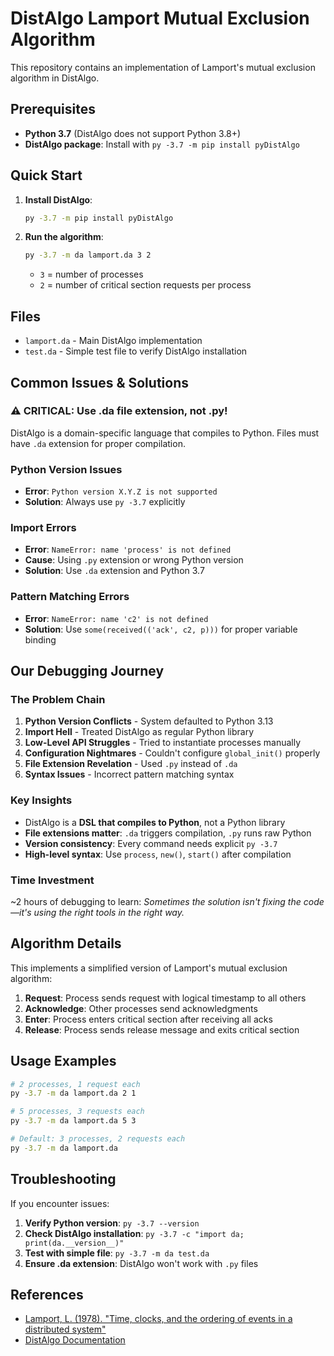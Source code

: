# DistAlgo Lamport Mutual Exclusion Algorithm

This repository contains an implementation of Lamport's mutual exclusion algorithm in DistAlgo.

## Prerequisites

- **Python 3.7** (DistAlgo does not support Python 3.8+)
- **DistAlgo package**: Install with `py -3.7 -m pip install pyDistAlgo`

## Quick Start

1. **Install DistAlgo**:
   ```bash
   py -3.7 -m pip install pyDistAlgo
   ```

2. **Run the algorithm**:
   ```bash
   py -3.7 -m da lamport.da 3 2
   ```
   - `3` = number of processes
   - `2` = number of critical section requests per process

## Files

- `lamport.da` - Main DistAlgo implementation
- `test.da` - Simple test file to verify DistAlgo installation

## Common Issues & Solutions

### ⚠️ **CRITICAL: Use .da file extension, not .py!**

DistAlgo is a domain-specific language that compiles to Python. Files must have `.da` extension for proper compilation.

### Python Version Issues
- **Error**: `Python version X.Y.Z is not supported`
- **Solution**: Always use `py -3.7` explicitly

### Import Errors
- **Error**: `NameError: name 'process' is not defined`
- **Cause**: Using `.py` extension or wrong Python version
- **Solution**: Use `.da` extension and Python 3.7

### Pattern Matching Errors
- **Error**: `NameError: name 'c2' is not defined`
- **Solution**: Use `some(received(('ack', c2, p)))` for proper variable binding

## Our Debugging Journey

### The Problem Chain
1. **Python Version Conflicts** - System defaulted to Python 3.13
2. **Import Hell** - Treated DistAlgo as regular Python library
3. **Low-Level API Struggles** - Tried to instantiate processes manually
4. **Configuration Nightmares** - Couldn't configure `global_init()` properly
5. **File Extension Revelation** - Used `.py` instead of `.da`
6. **Syntax Issues** - Incorrect pattern matching syntax

### Key Insights
- DistAlgo is a **DSL that compiles to Python**, not a Python library
- **File extensions matter**: `.da` triggers compilation, `.py` runs raw Python
- **Version consistency**: Every command needs explicit `py -3.7`
- **High-level syntax**: Use `process`, `new()`, `start()` after compilation

### Time Investment
~2 hours of debugging to learn: *Sometimes the solution isn't fixing the code—it's using the right tools in the right way.*

## Algorithm Details

This implements a simplified version of Lamport's mutual exclusion algorithm:

1. **Request**: Process sends request with logical timestamp to all others
2. **Acknowledge**: Other processes send acknowledgments
3. **Enter**: Process enters critical section after receiving all acks
4. **Release**: Process sends release message and exits critical section

## Usage Examples

```bash
# 2 processes, 1 request each
py -3.7 -m da lamport.da 2 1

# 5 processes, 3 requests each  
py -3.7 -m da lamport.da 5 3

# Default: 3 processes, 2 requests each
py -3.7 -m da lamport.da
```

## Troubleshooting

If you encounter issues:

1. **Verify Python version**: `py -3.7 --version`
2. **Check DistAlgo installation**: `py -3.7 -c "import da; print(da.__version__)"`
3. **Test with simple file**: `py -3.7 -m da test.da`
4. **Ensure .da extension**: DistAlgo won't work with `.py` files

## References

- [Lamport, L. (1978). "Time, clocks, and the ordering of events in a distributed system"](https://lamport.azurewebsites.net/pubs/time-clocks.pdf)
- [DistAlgo Documentation](https://github.com/DistAlgo/distalgo)